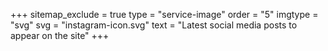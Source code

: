 +++
sitemap_exclude = true
type = "service-image"
order = "5"
imgtype = "svg"
svg = "instagram-icon.svg"
text = "Latest social media posts to appear on the site"
+++
